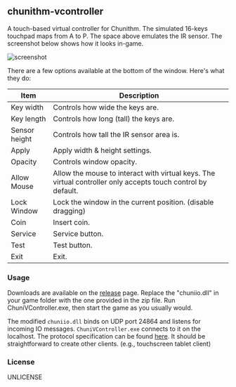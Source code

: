 chunithm-vcontroller
---

A touch-based virtual controller for Chunithm. The simulated 16-keys touchpad maps from A to P. The space above emulates the IR sensor. The screenshot below shows how it looks in-game. 

![screenshot](https://raw.githubusercontent.com/Nat-Lab/chunithm-vcontroller/master/doc/screenshot.png)

There are a few options available at the bottom of the window. Here's what they do:

Item|Description
---|---
Key width|Controls how wide the keys are. 
Key length|Controls how long (tall) the keys are.
Sensor height|Controls how tall the IR sensor area is.
Apply|Apply width & height settings. 
Opacity|Controls window opacity.
Allow Mouse|Allow the mouse to interact with virtual keys. The virtual controller only accepts touch control by default. 
Lock Window|Lock the window in the current position. (disable dragging)
Coin|Insert coin.
Service|Service button.
Test|Test button.
Exit|Exit.

### Usage

Downloads are available on the [release](https://github.com/Nat-Lab/chunithm-vcontroller/releases) page. Replace the "chuniio.dll" in your game folder with the one provided in the zip file. Run ChuniVController.exe, then start the game as you usually would.

The modified `chuniio.dll` binds on UDP port 24864 and listens for incoming IO messages. `ChuniVController.exe` connects to it on the localhost. The protocol specification can be found [here](https://github.com/Nat-Lab/chunithm-vcontroller/blob/master/ChuniVController/ChuniIO/chuniio.h). It should be straightforward to create other clients. (e.g., touchscreen tablet client)

### License

UNLICENSE
